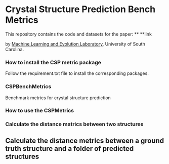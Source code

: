 # Crystal Structure Prediction Bench Metrics
This repository contains the code and datasets for the paper:
**
**link



by <a href="http://mleg.cse.sc.edu" target="_blank">Machine Learning and Evolution Laboratory</a>, University of South Carolina.

### How to install the CSP metric package
Follow the requirement.txt file to install the corresponding packages.


### CSPBenchMetrics
Benchmark metrics for crystal structure prediction


### How to use the CSPMetrics


### Calculate the distance matrics between two structures





## Calculate the distance metrics between a ground truth structure and a folder of predicted structures



